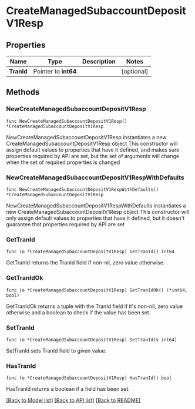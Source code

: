 # CreateManagedSubaccountDepositV1Resp

## Properties

Name | Type | Description | Notes
------------ | ------------- | ------------- | -------------
**TranId** | Pointer to **int64** |  | [optional] 

## Methods

### NewCreateManagedSubaccountDepositV1Resp

`func NewCreateManagedSubaccountDepositV1Resp() *CreateManagedSubaccountDepositV1Resp`

NewCreateManagedSubaccountDepositV1Resp instantiates a new CreateManagedSubaccountDepositV1Resp object
This constructor will assign default values to properties that have it defined,
and makes sure properties required by API are set, but the set of arguments
will change when the set of required properties is changed

### NewCreateManagedSubaccountDepositV1RespWithDefaults

`func NewCreateManagedSubaccountDepositV1RespWithDefaults() *CreateManagedSubaccountDepositV1Resp`

NewCreateManagedSubaccountDepositV1RespWithDefaults instantiates a new CreateManagedSubaccountDepositV1Resp object
This constructor will only assign default values to properties that have it defined,
but it doesn't guarantee that properties required by API are set

### GetTranId

`func (o *CreateManagedSubaccountDepositV1Resp) GetTranId() int64`

GetTranId returns the TranId field if non-nil, zero value otherwise.

### GetTranIdOk

`func (o *CreateManagedSubaccountDepositV1Resp) GetTranIdOk() (*int64, bool)`

GetTranIdOk returns a tuple with the TranId field if it's non-nil, zero value otherwise
and a boolean to check if the value has been set.

### SetTranId

`func (o *CreateManagedSubaccountDepositV1Resp) SetTranId(v int64)`

SetTranId sets TranId field to given value.

### HasTranId

`func (o *CreateManagedSubaccountDepositV1Resp) HasTranId() bool`

HasTranId returns a boolean if a field has been set.


[[Back to Model list]](../README.md#documentation-for-models) [[Back to API list]](../README.md#documentation-for-api-endpoints) [[Back to README]](../README.md)


